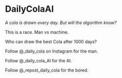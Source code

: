 # DailyColaAI
*A cola is drawn every day. But will the algorithm know?*

This is a race. Man vs machine. 

Who can draw the best Cola after 1000 days? 

Follow @_daily_cola on Instagram for the man. 

Follow @_daily_cola_AI for the AI. 

Follow @_repost_daily_cola for the bored. 

